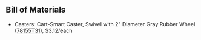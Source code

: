 ## Bill of Materials

- Casters: Cart-Smart Caster, Swivel with 2" Diameter Gray Rubber Wheel ([78155T31](https://www.mcmaster.com/#78155t31/=1bm5x0f)), $3.12/each
